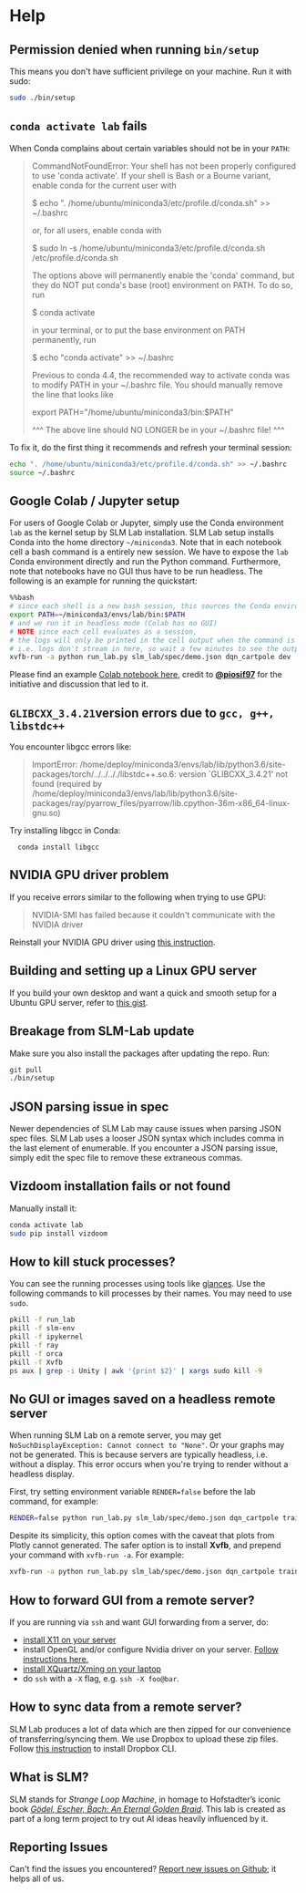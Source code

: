 # Help

## Permission denied when running `bin/setup`

This means you don't have sufficient privilege on your machine. Run it with sudo:

```bash
sudo ./bin/setup
```

## `conda activate lab` fails

When Conda complains about certain variables should not be in your `PATH`:

> CommandNotFoundError: Your shell has not been properly configured to use 'conda activate'. If your shell is Bash or a Bourne variant, enable conda for the current user with
>
> $ echo ". /home/ubuntu/miniconda3/etc/profile.d/conda.sh" &gt;&gt; ~/.bashrc
>
> or, for all users, enable conda with
>
> $ sudo ln -s /home/ubuntu/miniconda3/etc/profile.d/conda.sh /etc/profile.d/conda.sh
>
> The options above will permanently enable the 'conda' command, but they do NOT put conda's base \(root\) environment on PATH. To do so, run
>
> $ conda activate
>
> in your terminal, or to put the base environment on PATH permanently, run
>
> $ echo "conda activate" &gt;&gt; ~/.bashrc
>
> Previous to conda 4.4, the recommended way to activate conda was to modify PATH in your ~/.bashrc file. You should manually remove the line that looks like
>
> export PATH="/home/ubuntu/miniconda3/bin:$PATH"
>
> ^^^ The above line should NO LONGER be in your ~/.bashrc file! ^^^

To fix it, do the first thing it recommends and refresh your terminal session:

```bash
echo ". /home/ubuntu/miniconda3/etc/profile.d/conda.sh" >> ~/.bashrc
source ~/.bashrc
```

## Google Colab / Jupyter setup

For users of Google Colab or Jupyter, simply use the Conda environment `lab` as the kernel setup by SLM Lab installation. SLM Lab setup installs Conda into the home directory `~/miniconda3`. Note that in each notebook cell a bash command is a entirely new session. We have to expose the `lab` Conda environment directly and run the Python command. Furthermore, note that notebooks have no GUI thus have to be run headless. The following is an example for running the quickstart:

```bash
%%bash
# since each shell is a new bash session, this sources the Conda environment directly
export PATH=~/miniconda3/envs/lab/bin:$PATH
# and we run it in headless mode (Colab has no GUI)
# NOTE since each cell evaluates as a session,
# the logs will only be printed in the cell output when the command is finished,
# i.e. logs don't stream in here, so wait a few minutes to see the output
xvfb-run -a python run_lab.py slm_lab/spec/demo.json dqn_cartpole dev
```

Please find an example [Colab notebook here](https://gist.github.com/kengz/6fd52a902129fb6d4509c721d71bda48), credit to [**@piosif97**](https://github.com/piosif97) for the initiative and discussion that led to it.

## `GLIBCXX_3.4.21`version errors due to `gcc, g++, libstdc++`

You encounter libgcc errors like:

> ImportError: /home/deploy/miniconda3/envs/lab/lib/python3.6/site-packages/torch/../../.././libstdc++.so.6: version \`GLIBCXX\_3.4.21' not found \(required by /home/deploy/miniconda3/envs/lab/lib/python3.6/site-packages/ray/pyarrow\_files/pyarrow/lib.cpython-36m-x86\_64-linux-gnu.so\)

Try installing libgcc in Conda:

```text
  conda install libgcc
```

## NVIDIA GPU driver problem

If you receive errors similar to the following when trying to use GPU:

> NVIDIA-SMI has failed because it couldn't communicate with the NVIDIA driver

Reinstall your NVIDIA GPU driver using [this instruction](https://gist.github.com/wangruohui/df039f0dc434d6486f5d4d098aa52d07).

## Building and setting up a Linux GPU server

If you build your own desktop and want a quick and smooth setup for a Ubuntu GPU server, refer to [this gist](https://gist.github.com/kengz/a106e03a782cfaec339433daf8965d76).

## Breakage from SLM-Lab update

Make sure you also install the packages after updating the repo. Run:

```bash
git pull
./bin/setup
```

## JSON parsing issue in spec

Newer dependencies of SLM Lab may cause issues when parsing JSON spec files. SLM Lab uses a looser JSON syntax which includes comma in the last element of enumerable. If you encounter a JSON parsing issue, simply edit the spec file to remove these extraneous commas.

## Vizdoom installation fails or not found

Manually install it:

```bash
conda activate lab
sudo pip install vizdoom
```

## How to kill stuck processes?

You can see the running processes using tools like [glances](https://github.com/nicolargo/glances). Use the following commands to kill processes by their names. You may need to use `sudo`.

```bash
pkill -f run_lab
pkill -f slm-env
pkill -f ipykernel
pkill -f ray
pkill -f orca
pkill -f Xvfb
ps aux | grep -i Unity | awk '{print $2}' | xargs sudo kill -9
```

## No GUI or images saved on a headless remote server

When running SLM Lab on a remote server, you may get `NoSuchDisplayException: Cannot connect to "None"`. Or your graphs may not be generated. This is because servers are typically headless, i.e. without a display. This error occurs when you're trying to render without a headless display.

First, try setting environment variable `RENDER=false` before the lab command, for example:

```bash
RENDER=false python run_lab.py slm_lab/spec/demo.json dqn_cartpole train
```

Despite its simplicity, this option comes with the caveat that plots from Plotly cannot generated. The safer option is to install **Xvfb**, and prepend your command with `xvfb-run -a`. For example:

```bash
xvfb-run -a python run_lab.py slm_lab/spec/demo.json dqn_cartpole train
```

## How to forward GUI from a remote server?

If you are running via `ssh` and want GUI forwarding from a server, do:

* [install X11 on your server](https://help.ubuntu.com/community/ServerGUI)
* install OpenGL and/or configure Nvidia driver on your server. [Follow instructions here.](https://github.com/openai/gym/issues/468)
* [install XQuartz/Xming on your laptop](https://uisapp2.iu.edu/confluence-prd/pages/viewpage.action?pageId=280461906)
* do `ssh` with a `-X` flag, e.g. `ssh -X foo@bar`.

## How to sync data from a remote server?

SLM Lab produces a lot of data which are then zipped for our convenience of transferring/syncing them. We use Dropbox to upload these zip files. Follow [this instruction](https://linoxide.com/linux-how-to/install-dropbox-ubuntu/) to install Dropbox CLI.

## What is SLM?

SLM stands for _Strange Loop Machine_, in homage to Hofstadter’s iconic book [_Gödel, Escher, Bach: An Eternal Golden Braid_](https://www.amazon.com/G%C3%B6del-Escher-Bach-Eternal-Golden/dp/0465026567). This lab is created as part of a long term project to try out AI ideas heavily influenced by it.

## Reporting Issues

Can't find the issues you encountered? [Report new issues on Github](https://github.com/kengz/SLM-Lab/issues); it helps all of us.

